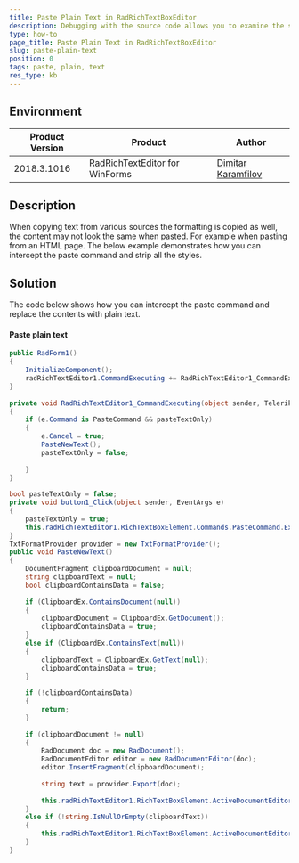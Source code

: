 ```yaml
---
title: Paste Plain Text in RadRichTextBoxEditor
description: Debugging with the source code allows you to examine the source and find the root of the issues
type: how-to
page_title: Paste Plain Text in RadRichTextBoxEditor
slug: paste-plain-text
position: 0
tags: paste, plain, text 
res_type: kb
---
```



## Environment
|Product Version|Product|Author|
|----|----|----|
|2018.3.1016|RadRichTextEditor for WinForms|[Dimitar Karamfilov](https://www.telerik.com/blogs/author/dimitar-karamfilov)|



## Description

When copying text from various sources the formatting is copied as well, the content may not look the same when pasted. For example when pasting from an HTML page. The below example demonstrates how you can intercept the paste command and strip all the styles. 

## Solution

The code below shows how you can intercept the paste command and replace the contents with plain text. 

#### Paste plain text

````C#
public RadForm1()
{
    InitializeComponent();
    radRichTextEditor1.CommandExecuting += RadRichTextEditor1_CommandExecuting;
}
 
private void RadRichTextEditor1_CommandExecuting(object sender, Telerik.WinForms.Documents.RichTextBoxCommands.CommandExecutingEventArgs e)
{
    if (e.Command is PasteCommand && pasteTextOnly)
    {
        e.Cancel = true;
        PasteNewText();
        pasteTextOnly = false;
 
    }
}
 
bool pasteTextOnly = false;
private void button1_Click(object sender, EventArgs e)
{
    pasteTextOnly = true;
    this.radRichTextEditor1.RichTextBoxElement.Commands.PasteCommand.Execute();
}
TxtFormatProvider provider = new TxtFormatProvider();
public void PasteNewText()
{
    DocumentFragment clipboardDocument = null;
    string clipboardText = null;
    bool clipboardContainsData = false;
 
    if (ClipboardEx.ContainsDocument(null))
    {
        clipboardDocument = ClipboardEx.GetDocument();
        clipboardContainsData = true;
    }
    else if (ClipboardEx.ContainsText(null))
    {
        clipboardText = ClipboardEx.GetText(null);
        clipboardContainsData = true;
    }
 
    if (!clipboardContainsData)
    {
        return;
    }
 
    if (clipboardDocument != null)
    {
        RadDocument doc = new RadDocument();
        RadDocumentEditor editor = new RadDocumentEditor(doc);
        editor.InsertFragment(clipboardDocument);
 
        string text = provider.Export(doc);
 
        this.radRichTextEditor1.RichTextBoxElement.ActiveDocumentEditor.Insert(text);
    }
    else if (!string.IsNullOrEmpty(clipboardText))
    {
        this.radRichTextEditor1.RichTextBoxElement.ActiveDocumentEditor.Insert(clipboardText);
    }
}

````